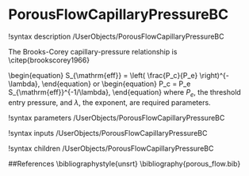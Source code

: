 # PorousFlowCapillaryPressureBC
!syntax description /UserObjects/PorousFlowCapillaryPressureBC

The Brooks-Corey capillary-pressure relationship is \citep{brookscorey1966}

\begin{equation}
S_{\mathrm{eff}} = \left( \frac{P_c}{P_e} \right)^{-\lambda},
\end{equation}
or
\begin{equation}
P_c = P_e S_{\mathrm{eff}}^{-1/\lambda},
\end{equation}
where $P_e$, the threshold entry pressure, and $\lambda$, the exponent, are required
parameters.

!syntax parameters /UserObjects/PorousFlowCapillaryPressureBC

!syntax inputs /UserObjects/PorousFlowCapillaryPressureBC

!syntax children /UserObjects/PorousFlowCapillaryPressureBC

##References
\bibliographystyle{unsrt}
\bibliography{porous_flow.bib}
